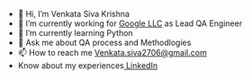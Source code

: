 - 👋 Hi, I’m Venkata Siva Krishna
- 👀 I’m currently working for [Google LLC](https://about.google/) as Lead QA Engineer
- 🌱 I’m currently learning Python
- 💬 Ask me about QA process and Methodlogies
- 📫 How to reach me Venkata.siva2706@gmail.com
-  Know about my experiences[ LinkedIn](https://www.linkedin.com/in/venkata-siva/)

<!---
tummalapalliv/tummalapalliv is a ✨ special ✨ repository because its `README.md` (this file) appears on your GitHub profile.
You can click the Preview link to take a look at your changes.
--->
